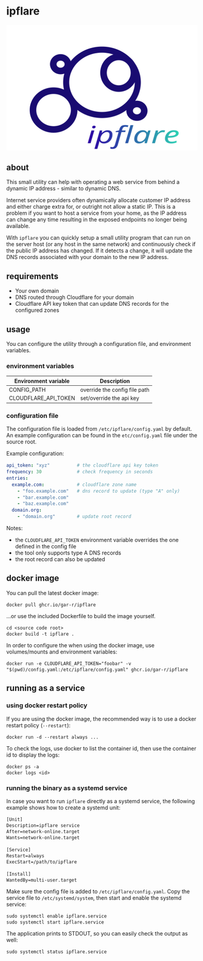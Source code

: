 # ipflare

![banner](etc/logo.svg)

## about

This small utility can help with operating a web service from behind a dynamic IP address - similar to dynamic DNS.

Internet service providers often dynamically allocate customer IP address and either charge extra for, or outright not allow a static IP. This is a problem if you want to host a service from your home, as the IP address can change any time resulting in the exposed endpoints no longer being available.

With `ipflare` you can quickly setup a small utility program that can run on the server host (or any host in the same network) and continuously check if the public IP address has changed. If it detects a change, it will update the DNS records associated with your domain to the new IP address.

## requirements

   * Your own domain
   * DNS routed through Cloudflare for your domain
   * Cloudflare API key token that can update DNS records for the configured zones

## usage

You can configure the utility through a configuration file, and environment variables.

### environment variables

| Environment variable | Description                   |
| -------------------- | ----------------------------- |
| CONFIG_PATH          | override the config file path |
| CLOUDFLARE_API_TOKEN | set/override the api key      |


### configuration file

The configuration file is loaded from `/etc/ipflare/config.yaml` by default.
An example configuration can be found in the `etc/config.yaml` file under the source root.

Example configuration:

```yaml
api_token: "xyz"          # the cloudflare api key token
frequency: 30             # check frequency in seconds
entries:
  example.com:            # cloudflare zone name
    - "foo.example.com"   # dns record to update (type "A" only)
    - "bar.example.com"
    - "baz.example.com"
  domain.org:
    - "domain.org"        # update root record
```

Notes:

   * the `CLOUDFLARE_API_TOKEN` environment variable overrides the one defined in the config file
   * the tool only supports type A DNS records
   * the root record can also be updated



## docker image

You can pull the latest docker image:

```
docker pull ghcr.io/gar-r/ipflare
```

...or use the included Dockerfile to build the image yourself.

```
cd <source code root>
docker build -t ipflare .
```

In order to configure the when using the docker image, use volumes/mounts and environment variables:

```
docker run -e CLOUDFLARE_API_TOKEN="foobar" -v "$(pwd)/config.yaml:/etc/ipflare/config.yaml" ghcr.io/gar-r/ipflare
```

## running as a service

### using docker restart policy

If you are using the docker image, the recommended way is to use a docker restart policy (`--restart`):

```
docker run -d --restart always ...
```

To check the logs, use docker to list the container id, then use the container id to display the logs:

```
docker ps -a
docker logs <id>
```

### running the binary as a systemd service

In case you want to run `ipflare` directly as a systemd service, the following example shows how to create a systemd unit:

```
[Unit]
Description=ipflare service
After=network-online.target
Wants=network-online.target

[Service]
Restart=always
ExecStart=/path/to/ipflare

[Install]
WantedBy=multi-user.target

```
Make sure the config file is added to `/etc/ipflare/config.yaml`.
Copy the service file to `/etc/systemd/system`, then start and enable the systemd service:

```
sudo systemctl enable ipflare.service
sudo systemctl start ipflare.service
```

The application prints to STDOUT, so you can easily check the output as well:

```
sudo systemctl status ipflare.service
```

